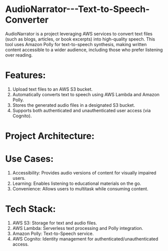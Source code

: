 # AudioNarrator---Text-to-Speech-Converter
AudioNarrator is a project leveraging AWS services to convert text files (such as blogs, articles, or book excerpts) into high-quality speech. This tool uses Amazon Polly for text-to-speech synthesis, making written content accessible to a wider audience, including those who prefer listening over reading.

# Features:
1. Upload text files to an AWS S3 bucket.
2. Automatically converts text to speech using AWS Lambda and Amazon Polly.
3. Stores the generated audio files in a designated S3 bucket.
4. Supports both authenticated and unauthenticated user access (via Cognito).

# Project Architecture:

# Use Cases:
1. Accessibility: Provides audio versions of content for visually impaired users.
2. Learning: Enables listening to educational materials on the go.
3. Convenience: Allows users to multitask while consuming content.

# Tech Stack:
1. AWS S3: Storage for text and audio files.
2. AWS Lambda: Serverless text processing and Polly integration.
3. Amazon Polly: Text-to-Speech service.
4. AWS Cognito: Identity management for authenticated/unauthenticated access.
